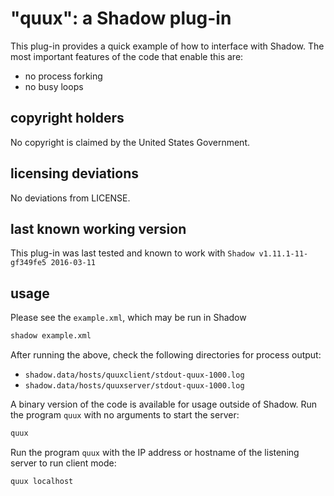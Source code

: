 "quux": a Shadow plug-in
=========================

This plug-in provides a quick example of how to interface with Shadow.
The most important features of the code that enable this are:
 + no process forking
 + no busy loops

copyright holders
-----------------

No copyright is claimed by the United States Government.

licensing deviations
--------------------

No deviations from LICENSE.

last known working version
--------------------------

This plug-in was last tested and known to work with `Shadow v1.11.1-11-gf349fe5 2016-03-11`

usage
-----

Please see the `example.xml`, which may be run in Shadow

```bash
shadow example.xml
```

After running the above, check the following directories for process output:

  + `shadow.data/hosts/quuxclient/stdout-quux-1000.log`
  + `shadow.data/hosts/quuxserver/stdout-quux-1000.log`

A binary version of the code is available for usage outside of Shadow.
Run the program `quux` with no arguments to start the server:

```bash
quux
```

Run the program `quux` with the IP address or hostname of the listening
server to run client mode:

```bash
quux localhost
```
